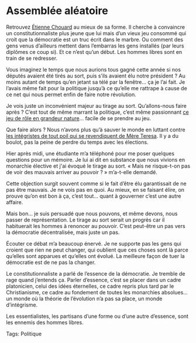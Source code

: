 # Assemblée aléatoire

Retrouvez [Étienne Chouard](http://etienne.chouard.free.fr/Europe/) au mieux de sa forme. Il cherche à convaincre un constitutionnaliste plus jeune que lui mais d’un vieux jeu consommé qui croit que la démocratie est un truc écrit dans le marbre. Ou comment des gens venus d’ailleurs mettent dans l’embarras les gens installés (par leurs diplômes ce coup si). Et ce n’est qu’un début. Les hommes libres sont en train de se redresser.

Vous imaginez le temps que nous aurions tous gagné cette année si nos députés avaient été tirés au sort, puis s’ils avaient élu notre président ? Au moins autant de temps qu’en jetant sa télé par la fenêtre… ça je l’ai fait. Je l’avais même fait pour la politique jusqu’à ce qu’elle me rattrape à cause de ce net qui nous permet enfin de faire notre révolution.

Je vois juste un inconvénient majeur au tirage au sort. Qu’allons-nous faire après ? C’est tout de même marrant la politique, c’est même passionnant [ce jeu de rôle en grandeur nature](/2007/04/30/la-politique-comme-jeu-de-role/)… facile de se prendre au jeu.

Que faire alors ? Nous n’avons plus qu’à sauver le monde en luttant contre [les intégristes de tout poil qui se revendiquent de Mère Teresa](/2007/05/20/integrisme-ou-ecologie-faut-choisir/). Il y a du boulot, pas la peine de perdre du temps avec les élections.

Hier après midi, une étudiante m’a téléphoné pour me poser quelques questions pour un mémoire. Je lui ai dit en substance que nous vivions en monarchie élective et j'ai évoqué le tirage au sort. « Mais ne risque-t-on pas de voir des mauvais arriver au pouvoir ? » m’a-t-elle demandé.

Cette objection surgit souvent comme si le fait d’être élu garantissait de ne pas être mauvais. Je ne vois pas en quoi. Au mieux, en se faisant élire, on prouve qu’on est bon à ça, c’est tout… quant à gouverner c’est une autre affaire.

Mais bon… je suis persuadé que nous pouvons, et même devons, nous passer de représentation. Le tirage au sort serait un progrès car il habituerait les hommes à renoncer au pouvoir. C’est peut-être un pas vers la démocratie décentralisée, mais juste un pas.

Écouter ce débat m’a beaucoup énervé. Je ne supporte pas les gens qui croient que rien ne peut changer, qui oublient que ces choses sont là parce qu’elles sont apparues et qu’elles ont évolué. La meilleure façon de tuer la démocratie est de ne pas la changer.

Le constitutionnaliste a parlé de l’essence de la démocratie. Je tremble de rage quand j’entends ça. Parler d’essence, c’est se placer dans un cadre platonicien, celui des idées éternelles, ce cadre repris plus tard par le Christianisme, ce cadre au fondement de toutes les monarchies absolues… un monde où la théorie de l’évolution n’a pas sa place, un monde d’intégrisme.

Les essentialistes, les partisans d’une forme ou d’une autre d’essence, sont les ennemis des hommes libres.

Tags: Politique